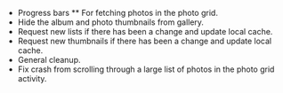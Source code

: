* Progress bars
** For fetching photos in the photo grid.
* Hide the album and photo thumbnails from gallery.
* Request new lists if there has been a change and update local cache.
* Request new thumbnails if there has been a change and update local cache.
* General cleanup.
* Fix crash from scrolling through a large list of photos in the photo grid activity.